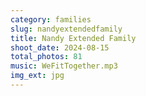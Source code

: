 ```yaml
---
category: families
slug: nandyextendedfamily
title: Nandy Extended Family
shoot_date: 2024-08-15
total_photos: 81
music: WeFitTogether.mp3
img_ext: jpg
---
```

